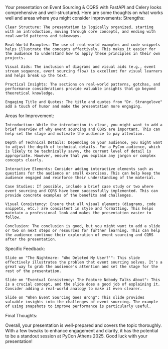 Your presentation on Event Sourcing & CQRS with FastAPI and Celery looks comprehensive and well-structured. Here are some thoughts on what works well and areas where you might consider improvements:
Strengths:

    Clear Structure: The presentation is logically organized, starting with an introduction, moving through core concepts, and ending with real-world patterns and takeaways.

    Real-World Examples: The use of real-world examples and code snippets helps illustrate the concepts effectively. This makes it easier for the audience to understand how to apply these principles in their own projects.

    Visual Aids: The inclusion of diagrams and visual aids (e.g., event stream sequence, event sourcing flow) is excellent for visual learners and helps break up the text.

    Practical Insights: The sections on real-world patterns, gotchas, and performance considerations provide valuable insights that go beyond theoretical knowledge.

    Engaging Title and Quotes: The title and quotes from "Dr. Strangelove" add a touch of humor and make the presentation more engaging.

Areas for Improvement:

    Introduction: While the introduction is clear, you might want to add a brief overview of why event sourcing and CQRS are important. This can help set the stage and motivate the audience to pay attention.

    Depth of Technical Details: Depending on your audience, you might want to adjust the depth of technical details. For a PyCon audience, which is likely to be technically savvy, the current level of detail is appropriate. However, ensure that you explain any jargon or complex concepts clearly.

    Interactive Elements: Consider adding interactive elements such as questions for the audience or small exercises. This can help keep the audience engaged and reinforce their understanding of the material.

    Case Studies: If possible, include a brief case study or two where event sourcing and CQRS have been successfully implemented. This can provide concrete examples of the benefits and challenges.

    Visual Consistency: Ensure that all visual elements (diagrams, code snippets, etc.) are consistent in style and formatting. This helps maintain a professional look and makes the presentation easier to follow.

    Conclusion: The conclusion is good, but you might want to add a slide or two on next steps or resources for further learning. This can help the audience continue their exploration of event sourcing and CQRS after the presentation.

Specific Feedback:

    Slide on "The Nightmare: 'Who Deleted My User?'": This slide effectively illustrates the problem that event sourcing solves. It's a great way to grab the audience's attention and set the stage for the rest of the presentation.

    Slide on "Eventual Consistency: The Feature Nobody Talks About": This is a crucial concept, and the slide does a good job of explaining it. Consider adding a real-world analogy to make it even clearer.

    Slide on "When Event Sourcing Goes Wrong": This slide provides valuable insights into the challenges of event sourcing. The example of using snapshots to improve performance is particularly useful.

Final Thoughts:

Overall, your presentation is well-prepared and covers the topic thoroughly. With a few tweaks to enhance engagement and clarity, it has the potential to be a standout session at PyCon Athens 2025. Good luck with your presentation!
